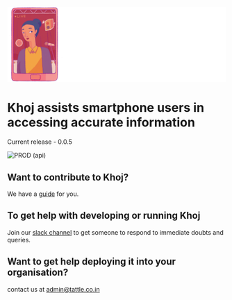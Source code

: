 ![containers](docs/images/khoj_header.png)

# Khoj assists smartphone users in accessing accurate information

Current release - 0.0.5

![PROD (api)](<https://github.com/tattle-made/khoj-test/workflows/PROD%20(api)/badge.svg?branch=master>)

## Want to contribute to Khoj?

We have a [guide](CONTRIBUTING.md) for you.

## To get help with developing or running Khoj

Join our [slack channel](https://join.slack.com/t/tattle-workspace/shared_invite/zt-da07n75v-kIw9Z5b~_gDKP~JsScP1Vg) to get someone to respond to immediate doubts and queries.

## Want to get help deploying it into your organisation?

contact us at admin@tattle.co.in
